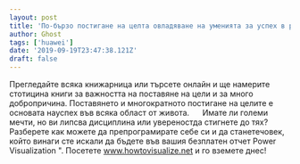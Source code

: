 ```yaml
---
layout: post
title: 'По-бързо постигане на целта овладяване на уменията за успех в рекордно кратко време'
author: Ghost
tags: ['huawei']
date: '2019-09-19T23:47:38.121Z'
draft: false
---
```


Прегледайте всяка книжарница или търсете онлайн и ще намерите стотицина книги за важността на поставяне на цели и за много добропричина. Поставянето и многократното постигане на целите е основата науспех във всяка област от живота.      Имате ли големи мечти, но ви липсва дисциплина или увереностда стигнете до тях? Разберете как можете да препрограмирате себе си и да станетечовек, който винаги сте искали да бъдете във вашия безплатен отчет Power Visualization ". Посетете www.howtovisualize.net и го вземете днес!
